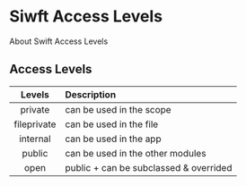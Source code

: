 # Siwft Access Levels

About Swift Access Levels

## Access Levels

|   Levels    | Description                            |
| :---------: | :------------------------------------- |
|   private   | can be used in the scope               |
| fileprivate | can be used in the file                |
|  internal   | can be used in the app                 |
|   public    | can be used in the other modules       |
|    open     | public + can be subclassed & overrided |
